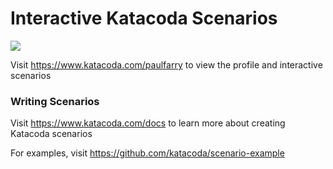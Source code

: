 # Interactive Katacoda Scenarios

[![](http://shields.katacoda.com/katacoda/paulfarry/count.svg)](https://www.katacoda.com/paulfarry "Get your profile on Katacoda.com")

Visit https://www.katacoda.com/paulfarry to view the profile and interactive scenarios

### Writing Scenarios
Visit https://www.katacoda.com/docs to learn more about creating Katacoda scenarios

For examples, visit https://github.com/katacoda/scenario-example
